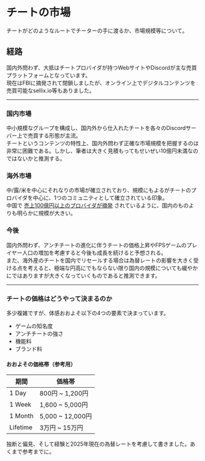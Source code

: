 # チートの市場
チートがどのようなルートでチーターの手に渡るか、市場規模等について。

## 経路
国内外問わず、大抵はチートプロバイダが持つWebサイトやDiscordが主な売買プラットフォームとなっています。  
現在はFBIに摘発されて閉鎖しましたが、オンライン上でデジタルコンテンツを売買可能なsellix.io等もありました。

---

### 国内市場
中小規模なグループを構成し、国内外から仕入れたチートを各々のDiscordサーバー上で売買する形態が主流。  
チートというコンテンツの特性上、国内外問わず正確な市場規模を把握するのは非常に困難である。しかし、筆者は大きく見積もってもせいぜい10億円未満なのではないかと推測する。

### 海外市場
中/露/米を中心にそれなりの市場が確立されており、規模にもよるがチートのプロバイダを中心に、1つのコミュニティとして確立されている印象。  
中国で [売上100億円以上のプロバイダが摘発](https://www.bbc.com/news/technology-56579449) されているように、国内のものよりも明らかに規模が大きい。  

### 今後
国内外問わず、アンチチートの進化に伴うチートの価格上昇やFPSゲームのプレイヤー人口の増加を考慮すると今後も成長を続けると予想される。  
また、海外産のチートを国内でリセールする場合は為替レートの影響を大きく受ける点を考えると、極端な円高にでもならない限り国内の規模についても緩やかにではありますが大きくなっていくものであると推測できます。

---

### チートの価格はどうやって決まるのか
多少複雑ですが、体感おおよそ以下の4つの要素で決まっています。

- ゲームの知名度
- アンチチートの強さ
- 機能料
- ブランド料

#### おおよその価格帯（参考用）
| 期間 | 価格帯 |
| ------ | ------ |
| 1 Day | 800円 ~ 1,200円 |
| 1 Week | 1,600 ~ 5,000円 |
| 1 Month | 5,000 ~ 12,000円 |
| Lifetime | 3万円 ~ 15万円 |

独断と偏見、そして経験と2025年現在の為替レートを考慮して書きました。あくまで参考までに。